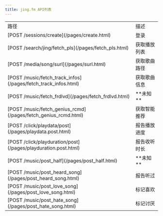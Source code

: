 ```yaml
---
title: jing.fm API列表
---
```


<table class="table">
<tr>
<td>路径</td>
<td>描述</td>
</tr>

<tr>
<td>
[POST /sessions/create](/pages/create.html)
</td><td>
登录
</td></tr>

<tr>
<td>
[POST /search/jing/fetch_pls](/pages/fetch_pls.html)
</td><td>
获取播放列表
</td></tr>

<tr>
<td>
[POST /media/song/surl](/pages/surl.html)
</td><td>
获取歌曲路径
</td></tr>

<tr>
<td>
[POST /music/fetch_track_infos](/pages/fetch_track_infos.html)
</td><td>
获取歌曲信息
</td></tr>

<tr>
<td>
[POST /music/fetch_frdlvd](/pages/fetch_frdlvd.html)
</td><td>
**未知**
</td></tr>

<tr>
<td>
[POST /music/fetch_genius_rcmd](/pages/fetch_genius_rcmd.html)
</td><td>
获取智能推荐
</td></tr>

<tr>
<td>
[POST /click/playdata/post](/pages/playdata.post.html)
</td><td>
报告播放进度
</td></tr>

<tr>
<td>
[POST /click/playduration/post](/pages/playduration.post.html)
</td><td>
报告收听时长
</td></tr>

<tr>
<td>
[POST /music/post_half](/pages/post_half.html)
</td><td>
**未知**
</td></tr>

<tr>
<td>
[POST /music/post_heard_song](/pages/post_heard_song.html)
</td><td>
报告听过
</td></tr>

<tr>
<td>
[POST /music/post_love_song](/pages/post_love_song.html)
</td><td>
标记喜欢
</td></tr>

<tr>
<td>
[POST /music/post_hate_song](/pages/post_hate_song.html)
</td><td>
标记讨厌
</td></tr>

</table>
